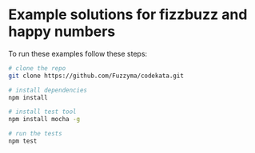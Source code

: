 # Example solutions for fizzbuzz and happy numbers

To run these examples follow these steps:

```sh
# clone the repo
git clone https://github.com/Fuzzyma/codekata.git

# install dependencies
npm install

# install test tool
npm install mocha -g

# run the tests
npm test
```
